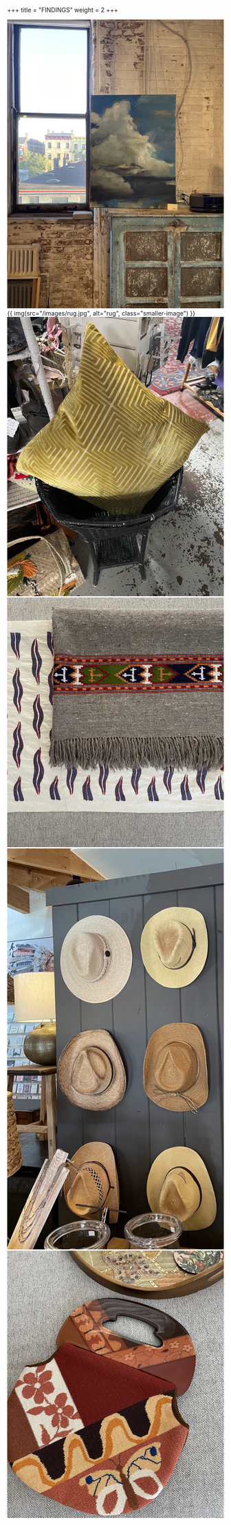 +++
title = "FINDINGS"
weight = 2
+++

![clouds](clouds.jpg)
{{ img(src="/images/rug.jpg", alt="rug", class="smaller-image") }}
![goldenpillow](goldenpillow.jpg)
![timetraveller](timetraveller.jpg)
![cowboyhats](cowboyhats.jpg)
![butterflybag](butterflybag.jpg)